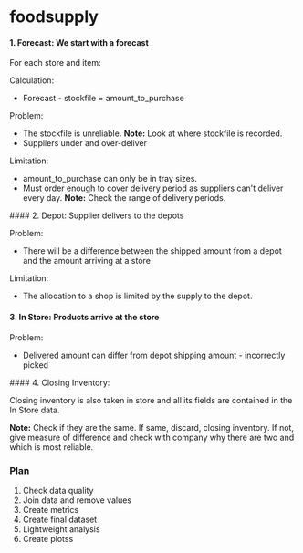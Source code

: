 # foodsupply

#### 1. Forecast: We start with a forecast
For each store and item:

Calculation:
* Forecast - stockfile  = amount_to_purchase

Problem:
* The stockfile is unreliable. **Note:** Look at where stockfile is recorded.
* Suppliers under and over-deliver

Limitation:
* amount_to_purchase can only be in tray sizes.
* Must order enough to cover delivery period as suppliers can't deliver every day. **Note:** Check the range of delivery periods.

#### 2. Depot: Supplier delivers to the depots

Problem:
* There will be a difference between the shipped amount from a depot and the amount arriving at a store

Limitation:
* The allocation to a shop is limited by the supply to the depot.

#### 3. In Store: Products arrive at the store

Problem:
* Delivered amount can differ from depot shipping amount - incorrectly picked

#### 4. Closing Inventory:

Closing inventory is also taken in store and all its fields are contained in the In Store data.

**Note:** Check if they are the same. If same, discard, closing inventory. If not, give measure of difference and check with company why there are two and which is most reliable.

### Plan

1. Check data quality
2. Join data and remove values
3. Create metrics
4. Create final dataset
5. Lightweight analysis
6. Create plotss